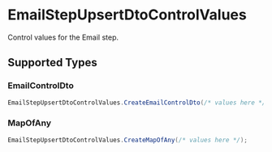 # EmailStepUpsertDtoControlValues

Control values for the Email step.


## Supported Types

### EmailControlDto

```csharp
EmailStepUpsertDtoControlValues.CreateEmailControlDto(/* values here */);
```

### MapOfAny

```csharp
EmailStepUpsertDtoControlValues.CreateMapOfAny(/* values here */);
```
